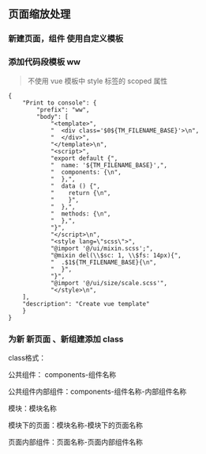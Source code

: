 <!--
 * @Descripttion: 
 * @Author: pengpeng
 * @Date: 2021-04-26 10:23:06
 * @LastEditors: pengpeng
 * @LastEditTime: 2021-04-26 14:41:11
-->
## 页面缩放处理

### 新建页面，组件 使用自定义模板

### 添加代码段模板  ww

> 不使用 vue 模板中 style 标签的 scoped 属性

````vue
{
	"Print to console": {
		"prefix": "ww",
		"body": [
			"<template>",
			"  <div class='$0${TM_FILENAME_BASE}'>\n",
			"  </div>",
			"</template>\n",
			"<script>",
			"export default {",
			"  name: '${TM_FILENAME_BASE}',",
			"  components: {\n",
			"  },",
			"  data () {",
			"    return {\n",
			"    }",
			"  },",
			"  methods: {\n",
			"  },",
			"}",
			"</script>\n",
			"<style lang=\"scss\">",
			"@import '@/ui/mixin.scss';",
			"@mixin del(\\$sc: 1, \\$fs: 14px){",
			"  .$1${TM_FILENAME_BASE}{\n",
			"  }",
			"}",
			"@import '@/ui/size/scale.scss'",
			"</style>\n",
	],
	"description": "Create vue template"
	}
}
````

### 为新 新页面 、新组建添加 class

class格式：

公共组件： components-组件名称

公共组件内部组件：components-组件名称-内部组件名称



模块：模块名称

模块下的页面：模块名称-模块下的页面名称

页面内部组件：页面名称-页面内部组件名称